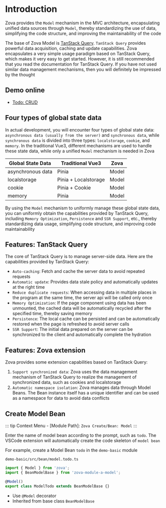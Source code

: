 # Introduction

Zova provides the `Model` mechanism in the MVC architecture, encapsulating unified data sources through `Model`, thereby standardizing the use of data, simplifying the code structure, and improving the maintainability of the code

The base of Zova Model is [TanStack Query](https://tanstack.com/query/latest/docs/framework/vue/overview). `TanStack Query` provides powerful data acquisition, caching and update capabilities. Zova encapsulates a very simple usage paradigm based on TanStack Query, which makes it very easy to get started. However, it is still recommended that you read the documentation for TanStack Query. If you have not used similar data management mechanisms, then you will definitely be impressed by the thought

## Demo online

- [Todo: CRUD](https://zova.js.org/zova-demo/#/demo/todo/todo)

## Four types of global state data

In actual development, you will encounter four types of global state data: `asynchronous data (usually from the server)` and `synchronous data`, while `synchronous data` is divided into three types: `localstorage`, `cookie`, and `memory`. In the traditional Vue3, different mechanisms are used to handle these state data, while only a unified `Model` mechanism is needed in Zova

| Global State Data | Traditional Vue3     | Zova  |
| ----------------- | -------------------- | ----- |
| asynchronous data | Pinia                | Model |
| localstorage      | Pinia + Localstorage | Model |
| cookie            | Pinia + Cookie       | Model |
| memory            | Pinia                | Model |

By using the `Model` mechanism to uniformly manage these global state data, you can uniformly obtain the capabilities provided by TanStack Query, including `Memory Optimization`, `Persistence` and `SSR Support`, etc., thereby standardizing data usage, simplifying code structure, and improving code maintainability

## Features: TanStack Query

The core of TanStack Query is to manage server-side data. Here are the capabilities provided by TanStack Query:

- `Auto-caching`: Fetch and cache the server data to avoid repeated requests
- `Automatic update`: Provides data stale policy and automatically updates at the right time
- `Reduce duplicate requests`: When accessing data in multiple places in the program at the same time, the server api will be called only once
- `Memory Optimization`: If the page component using data has been unmounted, the cached data will be automatically recycled after the specified time, thereby saving memory
- `Persistence`: The local cache can be persisted and can be automatically restored when the page is refreshed to avoid server calls
- `SSR Support`: The initial data prepared on the server can be synchronized to the client and automatically complete the hydration

## Features: Zova extension

Zova provides some extension capabilities based on TanStack Query:

1. `Support synchronized data`: Zova uses the data management mechanism of TanStack Query to realize the management of synchronized data, such as cookies and localstorage
2. `Automatic namespace isolation`: Zova manages data through Model Beans. The Bean instance itself has a unique identifier and can be used as a namespace for data to avoid data conflicts

## Create Model Bean

::: tip
Context Menu - [Module Path]: `Zova Create/Bean: Model`
:::

Enter the name of model bean according to the prompt, such as `todo`. The VSCode extension will automatically create the code skeleton of `model bean`

For example, create a Model Bean `todo` in the `demo-basic` module

`demo-basic/src/bean/model.todo.ts`

```typescript
import { Model } from 'zova';
import { BeanModelBase } from 'zova-module-a-model';

@Model()
export class ModelTodo extends BeanModelBase {}
```

- Use `@Model` decorator
- Inherited from base class `BeanModelBase`
